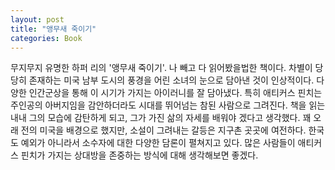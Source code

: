 ```yaml
---
layout: post
title: "앵무새 죽이기"
categories: Book
---
```


무지무지 유명한 하퍼 리의 '앵무새 죽이기'. 나 빼고 다 읽어봤을법한 책이다. 차별이 당당히 존재하는 미국 남부 도시의 풍경을 어린 소녀의 눈으로 담아낸 것이 인상적이다. 다양한 인간군상을 통해 이 시기가 가지는 아이러니를 잘 담아냈다. 특히 애티커스 핀치는 주인공의 아버지임을 감안하더라도 시대를 뛰어넘는 참된 사람으로 그려진다. 책을 읽는 내내 그의 모습에 감탄하게 되고, 그가 가진 삶의 자세를 배워야 겠다고 생각했다.
꽤 오래 전의 미국을 배경으로 했지만, 소설이 그려내는 갈등은 지구촌 곳곳에 여전하다. 한국도 예외가 아니라서 소수자에 대한 다양한 담론이 펼쳐지고 있다. 많은 사람들이 애티커스 핀치가 가지는 상대방을 존중하는 방식에 대해 생각해보면 좋겠다.